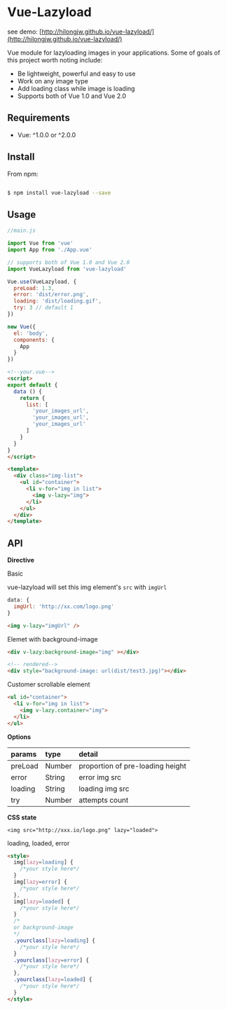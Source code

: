 Vue-Lazyload 
========

see demo: [http://hilongjw.github.io/vue-lazyload/](http://hilongjw.github.io/vue-lazyload/)

Vue module for lazyloading images in your applications. Some of goals of this project worth noting include:

* Be lightweight, powerful and easy to use
* Work on any image type
* Add loading class while image is loading
* Supports both of Vue 1.0 and Vue 2.0

## Requirements

- Vue: ^1.0.0 or ^2.0.0 

## Install

From npm:

``` sh

$ npm install vue-lazyload --save

```

## Usage

```javascript
//main.js

import Vue from 'vue'
import App from './App.vue'

// supports both of Vue 1.0 and Vue 2.0
import VueLazyload from 'vue-lazyload'

Vue.use(VueLazyload, {
  preLoad: 1.3,
  error: 'dist/error.png',
  loading: 'dist/loading.gif',
  try: 3 // default 1
})

new Vue({
  el: 'body',
  components: {
    App
  }
})
```

```html
<!--your.vue-->
<script>
export default {
  data () {
    return {
      list: [
        'your_images_url', 
        'your_images_url', 
        'your_images_url'
      ]
    }
  }
}
</script>

<template>
  <div class="img-list">
    <ul id="container">
      <li v-for="img in list">
        <img v-lazy="img">
      </li>
    </ul>
  </div>
</template>
```

## API

**Directive**

Basic

vue-lazyload will set this img element's `src` with `imgUrl`

```javascript
data: {
  imgUrl: 'http://xx.com/logo.png'
}
```
```html
<img v-lazy="imgUrl" />
```

Elemet with background-image 

```html
<div v-lazy:background-image="img" ></div>

<!-- rendered-->
<div style="background-image: url(dist/test3.jpg)"></div>
```

Customer scrollable element

```html
<ul id="container">
  <li v-for="img in list">
    <img v-lazy.container="img">
  </li> 
</ul>
```

**Options**

| params         | type         | detail      |
| :------------- |:-------------|:------------|
| preLoad        | Number       | proportion of pre-loading height|
| error          | String       | error img src |
| loading        | String       | loading img src |
| try            | Number       | attempts count|


**CSS state**

```
<img src="http://xxx.io/logo.png" lazy="loaded">
```

loading, loaded, error

```html
<style>
  img[lazy=loading] {
    /*your style here*/
  }
  img[lazy=error] {
    /*your style here*/
  },
  img[lazy=loaded] {
    /*your style here*/
  }
  /*
  or background-image
  */
  .yourclass[lazy=loading] {
    /*your style here*/
  }
  .yourclass[lazy=error] {
    /*your style here*/
  },
  .yourclass[lazy=loaded] {
    /*your style here*/
  }
</style>
```


